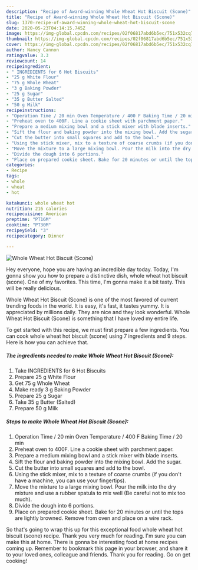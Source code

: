 ```yaml
---
description: "Recipe of Award-winning Whole Wheat Hot Biscuit (Scone)"
title: "Recipe of Award-winning Whole Wheat Hot Biscuit (Scone)"
slug: 1370-recipe-of-award-winning-whole-wheat-hot-biscuit-scone
date: 2020-05-23T04:14:15.745Z
image: https://img-global.cpcdn.com/recipes/02f06817abd6b5ec/751x532cq70/whole-wheat-hot-biscuit-scone-recipe-main-photo.jpg
thumbnail: https://img-global.cpcdn.com/recipes/02f06817abd6b5ec/751x532cq70/whole-wheat-hot-biscuit-scone-recipe-main-photo.jpg
cover: https://img-global.cpcdn.com/recipes/02f06817abd6b5ec/751x532cq70/whole-wheat-hot-biscuit-scone-recipe-main-photo.jpg
author: Nancy Cannon
ratingvalue: 3.3
reviewcount: 14
recipeingredient:
- " INGREDIENTS for 6 Hot Biscuits"
- "25 g White Flour"
- "75 g Whole Wheat"
- "3 g Baking Powder"
- "25 g Sugar"
- "35 g Butter Salted"
- "50 g Milk"
recipeinstructions:
- "Operation Time / 20 min Oven Temperature / 400 F Baking Time / 20 min"
- "Preheat oven to 400F. Line a cookie sheet with parchment paper."
- "Prepare a medium mixing bowl and a stick mixer with blade inserts."
- "Sift the flour and baking powder into the mixing bowl. Add the sugar."
- "Cut the butter into small squares and add to the bowl."
- "Using the stick mixer, mix to a texture of coarse crumbs (if you don&#39;t have a machine, you can use your fingertips)."
- "Move the mixture to a large mixing bowl. Pour the milk into the dry mixture and use a rubber spatula to mix well (Be careful not to mix too much)."
- "Divide the dough into 6 portions."
- "Place on prepared cookie sheet. Bake for 20 minutes or until the tops are lightly browned. Remove from oven and place on a wire rack."
categories:
- Recipe
tags:
- whole
- wheat
- hot

katakunci: whole wheat hot 
nutrition: 216 calories
recipecuisine: American
preptime: "PT16M"
cooktime: "PT30M"
recipeyield: "3"
recipecategory: Dinner

---
```



![Whole Wheat Hot Biscuit (Scone)](https://img-global.cpcdn.com/recipes/02f06817abd6b5ec/751x532cq70/whole-wheat-hot-biscuit-scone-recipe-main-photo.jpg)

Hey everyone, hope you are having an incredible day today. Today, I'm gonna show you how to prepare a distinctive dish, whole wheat hot biscuit (scone). One of my favorites. This time, I'm gonna make it a bit tasty. This will be really delicious.



Whole Wheat Hot Biscuit (Scone) is one of the most favored of current trending foods in the world. It is easy, it's fast, it tastes yummy. It is appreciated by millions daily. They are nice and they look wonderful. Whole Wheat Hot Biscuit (Scone) is something that I have loved my entire life.


To get started with this recipe, we must first prepare a few ingredients. You can cook whole wheat hot biscuit (scone) using 7 ingredients and 9 steps. Here is how you can achieve that.

<!--inarticleads1-->

##### The ingredients needed to make Whole Wheat Hot Biscuit (Scone):

1. Take  INGREDIENTS for 6 Hot Biscuits
1. Prepare 25 g White Flour
1. Get 75 g Whole Wheat
1. Make ready 3 g Baking Powder
1. Prepare 25 g Sugar
1. Take 35 g Butter (Salted)
1. Prepare 50 g Milk




<!--inarticleads2-->

##### Steps to make Whole Wheat Hot Biscuit (Scone):

1. Operation Time / 20 min Oven Temperature / 400 F Baking Time / 20 min
1. Preheat oven to 400F. Line a cookie sheet with parchment paper.
1. Prepare a medium mixing bowl and a stick mixer with blade inserts.
1. Sift the flour and baking powder into the mixing bowl. Add the sugar.
1. Cut the butter into small squares and add to the bowl.
1. Using the stick mixer, mix to a texture of coarse crumbs (if you don&#39;t have a machine, you can use your fingertips).
1. Move the mixture to a large mixing bowl. Pour the milk into the dry mixture and use a rubber spatula to mix well (Be careful not to mix too much).
1. Divide the dough into 6 portions.
1. Place on prepared cookie sheet. Bake for 20 minutes or until the tops are lightly browned. Remove from oven and place on a wire rack.




So that's going to wrap this up for this exceptional food whole wheat hot biscuit (scone) recipe. Thank you very much for reading. I'm sure you can make this at home. There is gonna be interesting food at home recipes coming up. Remember to bookmark this page in your browser, and share it to your loved ones, colleague and friends. Thank you for reading. Go on get cooking!

